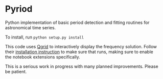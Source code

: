 # Pyriod
Python implementation of basic period detection and fitting routines for astronomical time series.

To install, run
```python setup.py install```

This code uses [Qgrid](https://github.com/quantopian/qgrid) to interactively display the frequency solution.  Follow their [installation instruction](https://github.com/quantopian/qgrid) to make sure that runs, making sure to enable the notebook extensions specifically.

This is a serious work in progress with many planned improvements.  Please be patient.
